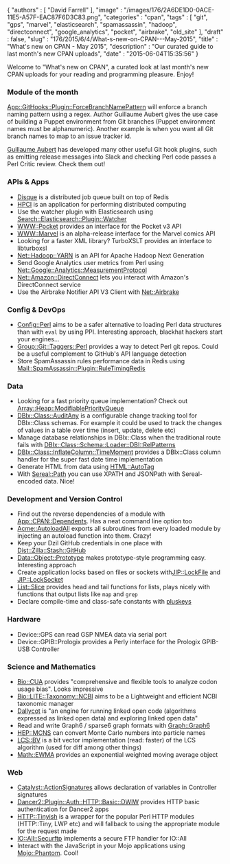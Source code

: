 {
   "authors" : [
      "David Farrell"
   ],
   "image" : "/images/176/2A6DE1D0-0ACE-11E5-A57F-EAC87F6D3C83.png",
   "categories" : "cpan",
   "tags" : [
      "git",
      "gps",
      "marvel",
      "elasticsearch",
      "spamassassin",
      "hadoop",
      "directconnect",
      "google_analytics",
      "pocket",
      "airbrake",
      "old_site"
   ],
   "draft" : false,
   "slug" : "176/2015/6/4/What-s-new-on-CPAN---May-2015",
   "title" : "What's new on CPAN - May 2015",
   "description" : "Our curated guide to last month's new CPAN uploads",
   "date" : "2015-06-04T15:35:56"
}


Welcome to "What's new on CPAN", a curated look at last month's new CPAN uploads for your reading and programming pleasure. Enjoy!

### Module of the month

[App::GitHooks::Plugin::ForceBranchNamePattern](https://metacpan.org/pod/App::GitHooks::Plugin::ForceBranchNamePattern) will enforce a branch naming pattern using a regex. Author Guillaume Aubert gives the use case of building a Puppet environment from Git branches (Puppet environment names must be alphanumeric). Another example is when you want all Git branch names to map to an issue tracker id.

[Guillaume Aubert](https://metacpan.org/author/AUBERTG) has developed many other useful Git hook plugins, such as emitting release messages into Slack and checking Perl code passes a Perl Critic review. Check them out!

### APIs & Apps

-   [Disque](https://metacpan.org/pod/Disque) is a distributed job queue built on top of Redis
-   [HPCI](https://metacpan.org/pod/HPCI) is an application for performing distributed computing
-   Use the watcher plugin with Elasticsearch using [Search::Elasticsearch::Plugin::Watcher](https://metacpan.org/pod/Search::Elasticsearch::Plugin::Watcher)
-   [WWW::Pocket](https://metacpan.org/pod/WWW::Pocket) provides an interface for the Pocket v3 API
-   [WWW::Marvel](https://metacpan.org/pod/WWW::Marvel) is an alpha-release interface for the Marvel comics API
-   Looking for a faster XML library? TurboXSLT provides an interface to libturboxsl
-   [Net::Hadoop::YARN](https://metacpan.org/release/Net-Hadoop-YARN) is an API for Apache Hadoop Next Generation
-   Send Google Analytics user metrics from Perl using [Net::Google::Analytics::MeasurementProtocol](https://metacpan.org/pod/Net::Google::Analytics::MeasurementProtocol)
-   [Net::Amazon::DirectConnect](https://metacpan.org/pod/Net::Amazon::DirectConnect) lets you interact with Amazon's DirectConnect service
-   Use the Airbrake Notifier API V3 Client with [Net::Airbrake](https://metacpan.org/pod/Net::Airbrake)

### Config & DevOps

-   [Config::Perl](https://metacpan.org/pod/Config::Perl) aims to be a safer alternative to loading Perl data structures than with `eval` by using PPI. Interesting approach, blackhat hackers start your engines...
-   [Group::Git::Taggers::Perl](https://metacpan.org/pod/Group::Git::Taggers::Perl) provides a way to detect Perl git repos. Could be a useful complement to GitHub's API language detection
-   Store SpamAssassin rules performance data in Redis using [Mail::SpamAssassin::Plugin::RuleTimingRedis](https://metacpan.org/pod/Mail::SpamAssassin::Plugin::RuleTimingRedis)

### Data

-   Looking for a fast priority queue implementation? Check out [Array::Heap::ModifiablePriorityQueue](https://metacpan.org/pod/Array::Heap::ModifiablePriorityQueue)
-   [DBIx::Class::AuditAny](https://metacpan.org/pod/DBIx::Class::AuditAny) is a configurable change tracking tool for DBIx::Class schemas. For example it could be used to track the changes of values in a table over time (insert, update, delete etc)
-   Manage database relationships in DBIx::Class when the traditional route fails with [DBIx::Class::Schema::Loader::DBI::RelPatterns](https://metacpan.org/pod/DBIx::Class::Schema::Loader::DBI::RelPatterns)
-   [DBIx::Class::InflateColumn::TimeMoment](https://metacpan.org/pod/DBIx::Class::InflateColumn::TimeMoment) provides a DBIx::Class column handler for the super fast date time implementation
-   Generate HTML from data using [HTML::AutoTag](https://metacpan.org/pod/HTML::AutoTag)
-   With [Sereal::Path](https://metacpan.org/pod/Sereal::Path) you can use XPATH and JSONPath with Sereal-encoded data. Nice!

### Development and Version Control

-   Find out the reverse dependencies of a module with [App::CPAN::Dependents](https://metacpan.org/pod/App::CPAN::Dependents). Has a neat command line option too
-   [Acme::AutoloadAll](https://metacpan.org/pod/Acme::AutoloadAll) exports all subroutines from every loaded module by injecting an autoload function into them. Crazy!
-   Keep your Dzil GitHub credentials in one place with [Dist::Zilla::Stash::GitHub](https://metacpan.org/pod/Dist::Zilla::Stash::GitHub)
-   [Data::Object::Prototype](https://metacpan.org/pod/Data::Object::Prototype) makes prototype-style programming easy. Interesting approach
-   Create application locks based on files or sockets with[JIP::LockFile](https://metacpan.org/pod/%20JIP::LockFile) and [JIP::LockSocket](https://metacpan.org/pod/JIP::LockSocket)
-   [List::Slice](https://metacpan.org/pod/List::Slice) provides head and tail functions for lists, plays nicely with functions that output lists like `map` and `grep`
-   Declare compile-time and class-safe constants with [pluskeys](https://metacpan.org/pod/pluskeys)

### Hardware

-   Device::GPS can read GSP NMEA data via serial port
-   Device::GPIB::Prologix provides a Perly interface for the Prologix GPIB-USB Controller

### Science and Mathematics

-   [Bio::CUA](https://metacpan.org/pod/Bio::CUA) provides "comprehensive and flexible tools to analyze codon usage bias". Looks impressive
-   [Bio::LITE::Taxonomy::NCBI](https://metacpan.org/pod/Bio::LITE::Taxonomy::NCBI) aims to be a Lightweight and efficient NCBI taxonomic manager
-   [Dallycot](https://metacpan.org/pod/Dallycot::Manual::Intro) is "an engine for running linked open code (algorithms expressed as linked open data) and exploring linked open data"
-   Read and write Graph6 / sparse6 graph formats with [Graph::Graph6](https://metacpan.org/pod/Graph::Graph6)
-   [HEP::MCNS](https://metacpan.org/pod/HEP::MCNS) can convert Monte Carlo numbers into particle names
-   [LCS::BV](https://metacpan.org/pod/LCS::BV) is a bit vector implementation (read: faster) of the LCS algorithm (used for diff among other things)
-   [Math::EWMA](https://metacpan.org/pod/Math::EWMA) provides an exponential weighted moving average object

### Web

-   [Catalyst::ActionSignatures](https://metacpan.org/pod/Catalyst::ActionSignatures) allows declaration of variables in Controller signatures
-   [Dancer2::Plugin::Auth::HTTP::Basic::DWIW](https://metacpan.org/pod/Dancer2::Plugin::Auth::HTTP::Basic::DWIW) provides HTTP basic authentication for Dancer2 apps
-   [HTTP::Tinyish](https://metacpan.org/pod/HTTP::Tinyish) is a wrapper for the popular Perl HTTP modules (HTTP::Tiny, LWP etc) and will fallback to using the appropriate module for the request made
-   [IO::All::Securftp](https://metacpan.org/pod/IO::All::Securftp) implements a secure FTP handler for IO::All
-   Interact with the JavaScript in your Mojo applications using [Mojo::Phantom](https://metacpan.org/pod/Mojo::Phantom). Cool!

